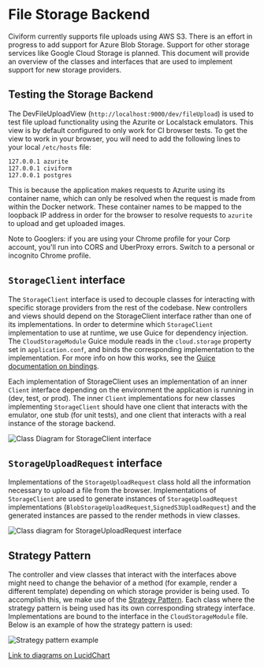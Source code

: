 # File Storage Backend

Civiform currently supports file uploads using AWS S3. There is an effort in progress to add support for Azure Blob Storage. Support for other storage services like Google Cloud Storage is planned. This document will provide an overview of the classes and interfaces that are used to implement support for new storage providers. 

## Testing the Storage Backend
The DevFileUploadView (`http://localhost:9000/dev/fileUpload`) is used to test file upload functionality using the Azurite or Localstack emulators. This view is by default configured to only work for CI browser tests. To get the view to work in your browser, you will need to add the following lines to your local `/etc/hosts` file: 
```
127.0.0.1 azurite
127.0.0.1 civiform
127.0.0.1 postgres
```
This is because the application makes requests to Azurite using its container name, which can only be resolved when the request is made from within the Docker network. These container names to be mapped to the loopback IP address in order for the browser to resolve requests to `azurite` to upload and get uploaded images.

Note to Googlers: if you are using your Chrome profile for your Corp account, you'll run into CORS and UberProxy errors. Switch to a personal or incognito Chrome profile.


## `StorageClient` interface
The `StorageClient` interface is used to decouple classes for interacting with specific storage providers from the rest of the codebase. New controllers and views should depend on the StorageClient interface rather than one of its implementations. In order to determine which `StorageClient` implementation to use at runtime, we use Guice for dependency injection. The `CloudStorageModule` Guice module reads in the `cloud.storage` property set in `application.conf`, and binds the corresponding implementation to the implementation. For more info on how this works, see the [Guice documentation on bindings](https://github.com/google/guice/wiki/Bindings). 

Each implementation of StorageClient uses an implementation of an inner `Client` interface depending on the environment the application is running in (dev, test, or prod). The inner `Client` implementations for new classes implementing `StorageClient` should have one client that interacts with the emulator, one stub (for unit tests), and one client that interacts with a real instance of the storage backend.

![Class Diagram for StorageClient interface](https://lucid.app/publicSegments/view/9fec58c4-7096-4e78-a453-fbbd4dd813a0/image.png)

## `StorageUploadRequest` interface

Implementations of the `StorageUploadRequest` class hold all the information necessary to upload a file from the browser. Implementations of `StorageClient` are used to generate instances of `StorageUploadRequest` implementations (`BlobStorageUploadRequest`,`SignedS3UploadRequest`) and the generated instances are passed to the render methods in view classes.

![Class diagram for StorageUploadRequest interface](https://lucid.app/publicSegments/view/ad86fe39-a028-46fb-bce8-114a738fea42/image.png)

## Strategy Pattern

The controller and view classes that interact with the interfaces above might need to change the behavior of a method (for example, render a different template) depending on which storage provider is being used. To accomplish this, we make use of the [Strategy Pattern](https://en.wikipedia.org/wiki/Strategy_pattern). Each class where the strategy pattern is being used has its own corresponding strategy interface. Implementations are bound to the interface in the `CloudStorageModule` file. Below is an example of how the strategy pattern is used:

![Strategy pattern example](https://lucid.app/publicSegments/view/fa4e6623-7e59-46ad-bd57-520649ee3cf9/image.png)

[Link to diagrams on LucidChart](https://lucid.app/lucidchart/7c543f7a-1e4f-4908-ad91-8193e4cc0f2b/edit?invitationId=inv_483bd661-baca-43a0-a760-33206fc128e9)